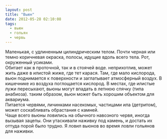 ```yaml
---
layout: post
title: "Вьюн"
date: 2012-05-28 02:10:08
tags:
  - вьюн
  - гольян
  - червь
---
```

Маленькая, с удлиненным цилиндрическим телом. Почти черная или темно
коричневая окраска, полосы, идущие вдоль всего тела. Рот, окруженный
усиками.  
Обитает как в проточной, так и в стоячей воде. неприхотлив, может жить
даже в илистой жиже, где тет карася. Там, где мало кислорода, вьюн
поднимается к поверхности и заглатывает атмосферный воздух. В кишечнике
из воздуха поглощается кислород. В местах, где илистые лужи пересыхают,
вьюны могут впадать в летнюю спячку (типа анабиоза). таким образом, вьюн
может быть хорошим объектом для аквариума.   
Питается червями, личинками насекомых, частицами ила (детритом), может
соскабливать обрастания с камней.  
Чаще всего вьюны ловились на обычного навозного червя, иногда вызывая
зацепы. Они утаскивали наживку под камень, и достать их оттуда порой
было трудно. Я ловил вьюнов во время ловли гольянов для наживки.

